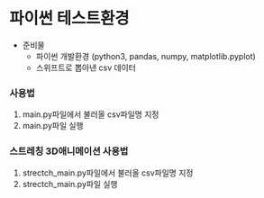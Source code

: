 # 파이썬 테스트환경
- 준비물
  - 파이썬 개발환경 (python3, pandas, numpy, matplotlib.pyplot)
  - 스위프트로 뽑아낸 csv 데이터

### 사용법
1. main.py파일에서 불러올 csv파일명 지정
2. main.py파일 실행

### 스트레칭 3D애니메이션 사용법
1. strectch_main.py파일에서 불러올 csv파일명 지정
2. strectch_main.py파일 실행